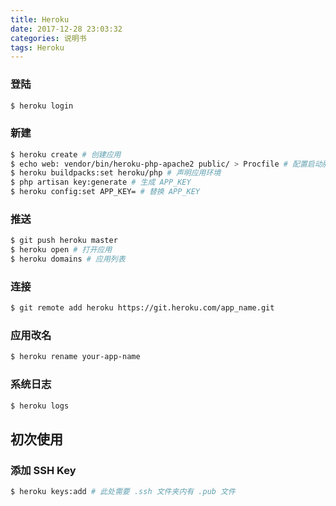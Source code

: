 ```yaml
---
title: Heroku
date: 2017-12-28 23:03:32
categories: 说明书
tags: Heroku
---
```


### 登陆

```bash
$ heroku login
```

### 新建

```bash
$ heroku create # 创建应用
$ echo web: vendor/bin/heroku-php-apache2 public/ > Procfile # 配置启动服务器命令
$ heroku buildpacks:set heroku/php # 声明应用环境
$ php artisan key:generate # 生成 APP_KEY
$ heroku config:set APP_KEY= # 替换 APP_KEY
```

### 推送

```bash
$ git push heroku master
$ heroku open # 打开应用
$ heroku domains # 应用列表
```

### 连接

```bash
$ git remote add heroku https://git.heroku.com/app_name.git
```

### 应用改名

```bash
$ heroku rename your-app-name
```

### 系统日志

```bash
$ heroku logs
```

## 初次使用

### 添加 SSH Key

```bash
$ heroku keys:add # 此处需要 .ssh 文件夹内有 .pub 文件
```

